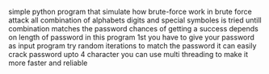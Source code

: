 simple python program that simulate how brute-force work
in brute force attack all combination of alphabets digits and special symboles is tried untill combination matches the password
chances of getting a success depends on length of password
in this program 1st you have to give your password as input program try random iterations to match the password
it can easily crack password upto 4 character
you can use multi threading to make it more faster and reliable

